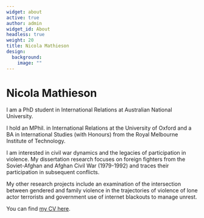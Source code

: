 ```yaml
---
widget: about
active: true
author: admin
widget_id: About
headless: true
weight: 20
title: Nicola Mathieson
design:
  background:
    image: ""
---
```

# Nicola Mathieson

I am a PhD student in International Relations at Australian National University. 

I hold an MPhil. in International Relations at the University of Oxford and a BA in International Studies (with Honours) from the Royal Melbourne Institute of Technology. 

I am interested in civil war dynamics and the legacies of participation in violence. My dissertation research focuses on foreign fighters from the Soviet-Afghan and Afghan Civil War (1979-1992) and traces their participation in subsequent conflicts. 

My other research projects include an examination of the intersection between gendered and family violence in the trajectories of violence of lone actor terrorists and government use of internet blackouts to manage unrest. 

You can find [my CV here](https://tilmangraff.github.io/uploads/CV_Graff.pdf).